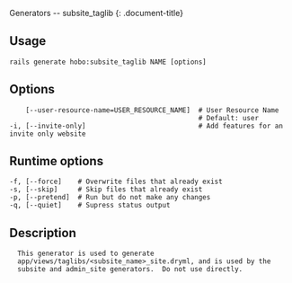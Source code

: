 Generators -- subsite\_taglib
{: .document-title}


## Usage

    

    rails generate hobo:subsite_taglib NAME [options]


## Options

    

        [--user-resource-name=USER_RESOURCE_NAME]  # User Resource Name
                                                   # Default: user
    -i, [--invite-only]                            # Add features for an invite only website


## Runtime options

    

    -f, [--force]    # Overwrite files that already exist
    -s, [--skip]     # Skip files that already exist
    -p, [--pretend]  # Run but do not make any changes
    -q, [--quiet]    # Supress status output


## Description

    

      This generator is used to generate
      app/views/taglibs/<subsite_name>_site.dryml, and is used by the
      subsite and admin_site generators.  Do not use directly.
